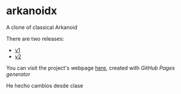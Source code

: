 arkanoidx
=========

A clone of classical Arkanoid

There are two releases:
- [v1](https://github.com/sfaci/arkanoidx/releases/tag/v1)  
- [v2](https://github.com/sfaci/arkanoidx/releases/tag/v2)

You can visit the project's webpage [here](http://sfaci.github.io/arkanoidx), created with _GitHub Pages generator_

He hecho cambios desde clase
